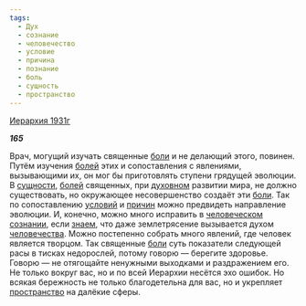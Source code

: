 ```yaml
---
tags:
  - Дух
  - сознание
  - человечество
  - условие
  - причина
  - познание
  - боль
  - сущность
  - пространство
---
```

[Иерархия 1931г](https://127.0.0.1:4002/agni/1931)

___165___

Врач, могущий изучать священные [боли](../../../tags/#боль) и не делающий этого, повинен. Путём изучения [болей](../../../tags/#боль) этих и сопоставления с явлениями, вызывающими их, он мог бы приготовлять ступени грядущей эволюции. В [сущности](../../../tags/#сущность), [болей](../../../tags/#боль) священных, при [духовном](../../../tags/#Дух) развитии мира, не должно существовать, но окружающее несовершенство создаёт эти [боли](../../../tags/#боль). Так по сопоставлению [условий](../../../tags/#условие) и [причин](../../../tags/#причина) можно предвидеть направление эволюции. И, конечно, можно много исправить в [человеческом](../../../tags/#человечество) [сознании](../../../tags/#сознание), если [знаем](../../../tags/#познание), что даже землетрясение вызывается духом [человечества](../../../tags/#человечество). Можно постепенно собрать много явлений, где человек является творцом. Так священные [боли](../../../tags/#боль) суть показатели следующей расы в тисках недорослей, потому говорю — берегите здоровье. Говорю — не отягощайте ненужными выходками и раздражением его. Не только вокруг вас, но и по всей Иерархии несётся эхо ошибок. Но всякая бережность не только благодетельна для вас, но и укрепляет [пространство](../../../tags/#пространство) на далёкие сферы.   

